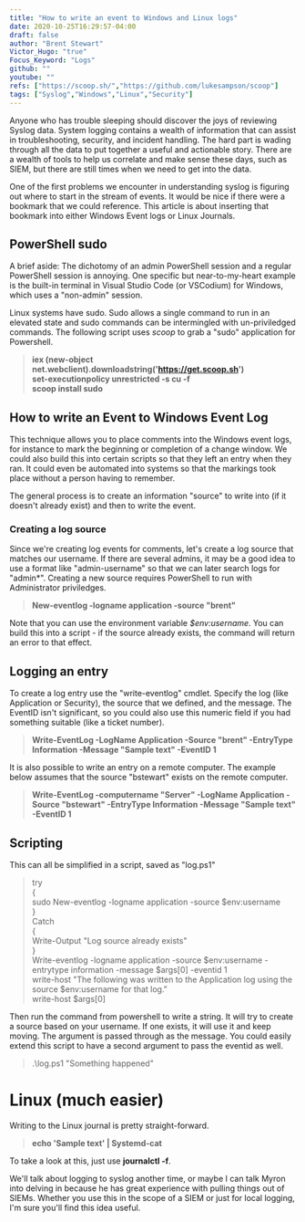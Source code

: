 ```yaml
---
title: "How to write an event to Windows and Linux logs"
date: 2020-10-25T16:29:57-04:00
draft: false
author: "Brent Stewart"
Victor_Hugo: "true"
Focus_Keyword: "Logs"
github: ""
youtube: ""
refs: ["https://scoop.sh/","https://github.com/lukesampson/scoop"]
tags: ["Syslog","Windows","Linux","Security"]
---
```

Anyone who has trouble sleeping should discover the joys of reviewing Syslog data.  System logging contains a wealth of information that can assist in troubleshooting, security, and incident handling.  The hard part is wading through all the data to put together a useful and actionable story.  There are a wealth of tools to help us correlate and make sense these days, such as SIEM, but there are still times when we need to get into the data.

One of the first problems we encounter in understanding syslog is figuring out where to start in the stream of events.  It would be nice if there were a bookmark that we could reference.  This article is about inserting that bookmark into either Windows Event logs or Linux Journals.

## PowerShell sudo

A brief aside: The dichotomy of an admin PowerShell session and a regular PowerShell session is annoying.  One specific but near-to-my-heart example is the built-in terminal in Visual Studio Code (or VSCodium) for Windows, which uses a "non-admin" session.  

Linux systems have sudo.  Sudo allows a single command to run in an elevated state and sudo commands can be intermingled with un-priviledged commands.  The following script uses _scoop_ to grab a "sudo" application for Powershell.

> __iex (new-object net.webclient).downloadstring('https://get.scoop.sh')__  
__set-executionpolicy unrestricted -s cu -f__  
__scoop install sudo__  

## How to write an Event to Windows Event Log

This technique allows you to place comments into the Windows event logs, for instance to mark the beginning or completion of a change window.  We could also build this into certain scripts so that they left an entry when they ran.  It could even be automated into systems so that the markings took place without a person having to remember.

The general process is to create an information "source" to write into (if it doesn't already exist) and then to write the event.

### Creating a log source

Since we're creating log events for comments, let's create a log source that matches our username.  If there are several admins, it may be a good idea to use a format like "admin-username" so that we can later search logs for "admin*".  Creating a new source requires PowerShell to run with Administrator priviledges.  

> __New-eventlog -logname application -source "brent"__  

Note that you can use the environment variable _$env:username_.  You can build this into a script - if the source already exists, the command will return an error to that effect.

## Logging an entry 

To create a log entry use the "write-eventlog" cmdlet.  Specify the log (like Application or Security), the source that we defined, and the message.  The EventID isn't significant, so you could also use this numeric field if you had something suitable (like a ticket number).

> __Write-EventLog -LogName Application -Source "brent" -EntryType Information -Message "Sample text" -EventID 1__  

It is also possible to write an entry on a remote computer. The example below assumes that the source "bstewart" exists on the remote computer.

> __Write-EventLog -computername "Server" -LogName Application -Source "bstewart" -EntryType Information -Message "Sample text" -EventID 1__  

## Scripting
This can all be simplified in a script, saved as "log.ps1"
>  try  
{  
        sudo New-eventlog -logname application -source $env:username  
}  
Catch  
{  
    Write-Output "Log source already exists"  
}  
Write-eventlog -logname application -source $env:username -entrytype information -message $args[0] -eventid 1  
write-host "The following was written to the Application log using the source $env:username for that log."  
write-host $args[0]  

Then run the command from powershell to write a string.  It will try to create a source based on your username.  If one exists, it will use it and keep moving.  The argument is passed through as the message.  You could easily extend this script to have a second argument to pass the eventid as well.

> .\log.ps1 "Something happened"

# Linux (much easier)

Writing to the Linux journal is pretty straight-forward. 

> __echo 'Sample text' | Systemd-cat__  
 
To take a look at this, just use __journalctl -f__.

We'll talk about logging to syslog another time, or maybe I can talk Myron into delving in because he has great experience with pulling things out of SIEMs.  Whether you use this in the scope of a SIEM or just for local logging, I'm sure you'll find this idea useful.
